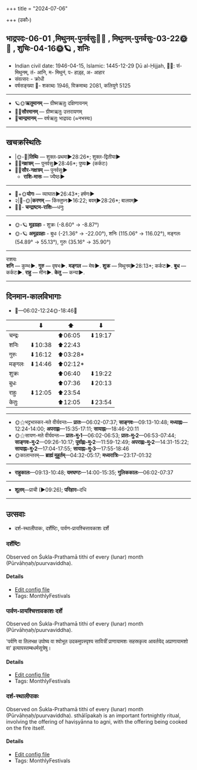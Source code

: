 +++
title = "2024-07-06"

+++
(उकौ॰)
## भाद्रपदः-06-01  ,मिथुनम्-पुनर्वसुः🌛🌌  ,  मिथुनम्-पुनर्वसुः-03-22🌞🌌  ,  शुचिः-04-16🌞🪐  , शनिः
- Indian civil date: 1946-04-15, Islamic: 1445-12-29 Ḏū al-Ḥijjah, 🌌🌞: सं- मिथुनम्, तं- आनि, म- मिथुनं, प- हाड़्ह, अ- आहार
- संवत्सरः - क्रोधी
- वर्षसङ्ख्या 🌛- शकाब्दः 1946, विक्रमाब्दः 2081, कलियुगे 5125
___________________
- 🪐🌞**ऋतुमानम्** — ग्रीष्मऋतुः दक्षिणायनम्
- 🌌🌞**सौरमानम्** — ग्रीष्मऋतुः उत्तरायणम्
- 🌛**चान्द्रमानम्** — वर्षऋतुः भाद्रपदः (≈नभस्यः)
___________________


## खचक्रस्थितिः
- |🌞-🌛|**तिथिः** — शुक्ल-प्रथमा►28:26*; शुक्ल-द्वितीया►  
- 🌌🌛**नक्षत्रम्** — पुनर्वसुः►28:46*; पुष्यः► (कर्कटः)  
- 🌌🌞**सौर-नक्षत्रम्** — पुनर्वसुः►  
  - **राशि-मासः** — ज्यैष्ठः► 
___________________
- 🌛+🌞**योगः** — व्याघातः►26:43*; हर्षणः►  
- २|🌛-🌞|**करणम्** — किंस्तुघ्नः►16:22; बवम्►28:26*; बालवम्►  
- 🌌🌛- **चन्द्राष्टम-राशिः**—धनुः  
___________________
- 🌞-🪐 **मूढग्रहाः** - शुक्रः (-8.60° → -8.87°)
- 🌞-🪐 **अमूढग्रहाः** - बुधः (-21.36° → -22.00°), शनिः (115.06° → 116.02°), मङ्गलः (54.89° → 55.13°), गुरुः (35.16° → 35.90°)
___________________
राशयः  
**शनि** — कुम्भः►. **गुरु** — वृषभः►. **मङ्गल** — मेषः►. **शुक्र** — मिथुनम्►28:13*; कर्कटः►. **बुध** — कर्कटः►. **राहु** — मीनः►. **केतु** — कन्या►. 
___________________


## दिनमान-कालविभागाः
- 🌅—06:02-12:24🌞-18:46🌇  

|      |⬇     |⬆     |⬇     |
|------|-----|-----|------|
|चन्द्रः|     |⬆06:05 |⬇19:17 |
|शनिः   |⬇10:38 |⬆22:43 |     |
|गुरुः  |⬇16:12 |⬆03:28*|     |
|मङ्गलः |⬇14:46 |⬆02:12*|     |
|शुक्रः |     |⬆06:40 |⬇19:22 |
|बुधः   |     |⬆07:36 |⬇20:13 |
|राहुः  |⬇12:05 |⬆23:54 |     |
|केतुः  |     |⬆12:05 |⬇23:54 |
___________________
- 🌞⚝भट्टभास्कर-मते वीर्यवन्तः— **प्रातः**—06:02-07:37; **साङ्गवः**—09:13-10:48; **मध्याह्नः**—12:24-14:00; **अपराह्णः**—15:35-17:11; **सायाह्नः**—18:46-20:11  
- 🌞⚝सायण-मते वीर्यवन्तः— **प्रातः-मु॰1**—06:02-06:53; **प्रातः-मु॰2**—06:53-07:44; **साङ्गवः-मु॰2**—09:26-10:17; **पूर्वाह्णः-मु॰2**—11:59-12:49; **अपराह्णः-मु॰2**—14:31-15:22; **सायाह्नः-मु॰2**—17:04-17:55; **सायाह्नः-मु॰3**—17:55-18:46  
- 🌞कालान्तरम्— **ब्राह्मं मुहूर्तम्**—04:32-05:17; **मध्यरात्रिः**—23:17-01:32  
___________________
- **राहुकालः**—09:13-10:48; **यमघण्टः**—14:00-15:35; **गुलिककालः**—06:02-07:37  
___________________
- **शूलम्**—प्राची (►09:26); **परिहारः**–दधि  
___________________

## उत्सवाः
- दर्श-स्थालीपाकः, दर्शेष्टिः, पार्वण-प्रायश्चित्तावकाशः दर्शे
### दर्शेष्टिः



Observed on Śukla-Prathamā tithi of every (lunar) month (Pūrvāhṇaḥ/puurvaviddha).

#### Details
- [Edit config file](https://github.com/jyotisham/adyatithi/blob/master/gRhya/general/description_only/darsheShTiH.toml)
- Tags: MonthlyFestivals


### पार्वण-प्रायश्चित्तावकाशः दर्शे

Observed on Śukla-Prathamā tithi of every (lunar) month (Pūrvāhṇaḥ/puurvaviddha). 

'पर्वणि वा तिलभक्ष उपोष्य वा श्वोभूत उदकमुपस्पृश्य सावित्रीं प्राणायामशः सहस्रकृत्व आवर्तयेद् अप्राणायामशो वा' इत्यापस्तम्बधर्मसूत्रेषु।

#### Details
- [Edit config file](https://github.com/jyotisham/adyatithi/blob/master/gRhya/Apastamba/lunar_month/tithi/00/01/pArvaNa-prAyashcittAvakAshaH_1.toml)
- Tags: MonthlyFestivals


### दर्श-स्थालीपाकः



Observed on Śukla-Prathamā tithi of every (lunar) month (Pūrvāhṇaḥ/puurvaviddha). sthālīpakaḥ is an important fortnightly ritual, involving the offering of haviṣyānna to agni, with the offering being cooked on the fire itself.

#### Details
- [Edit config file](https://github.com/jyotisham/adyatithi/blob/master/gRhya/general/description_only/sthAlIpAkaH_1.toml)
- Tags: MonthlyFestivals


